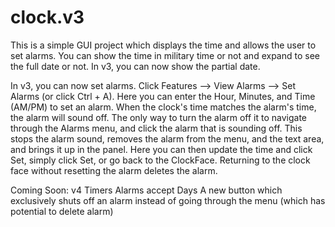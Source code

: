 # clock.v3

This is a simple GUI project which displays the time and allows the user to set alarms. 
You can show the time in military time or not and expand to see the full date or not.
In v3, you can now show the partial date.

In v3, you can now set alarms. Click Features --> View Alarms --> Set Alarms (or click Ctrl + A).
Here you can enter the Hour, Minutes, and Time (AM/PM) to set an alarm.
When the clock's time matches the alarm's time, the alarm will sound off. The only way to turn
the alarm off it to navigate through the Alarms menu, and click the alarm that is sounding off.
This stops the alarm sound, removes the alarm from the menu, and the text area, and brings it 
up in the panel. Here you can then update the time and click Set, simply click Set, or go back
to the ClockFace. Returning to the clock face without resetting the alarm deletes the alarm.

Coming Soon: v4
Timers
Alarms accept Days
A new button which exclusively shuts off an alarm instead of going through the menu (which has
potential to delete alarm)
